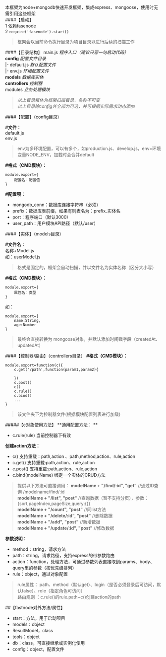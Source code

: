 本框架为node+mongodb快速开发框架，集成express、mongoose，使用时无需引用这些框架  
####【启动】  
1 依赖fasenode   
2 `require('fasenode').start()` 
> 框架会以当前命令执行目录为项目目录以进行后续的扫描工作  

####【目录结构】
main.js  *程序入口（建议只写一句启动代码）*  
**config**  *配置文件目录*  
|- default.js *默认配置文件*  
|- env.js  *环境配置文件*    
**models**  *数据库实体*  
**controllers**  *控制器*  
modules  *业务处理模块*

>*以上目录粗体为框架扫描目录，名称不可变*  
>*以上目录除config外全部为可选，并可根据实际需求动态添加*

####【配置】（config目录）

**#文件：**  
default.js  
env.js  
>env为多环境配置，可以有多个，如production.js、develop.js，env=环境变量NODE_ENV，加载时会合并default  


**#格式（CMD模块）：**  
```
module.export={
    配置名：配置值
}
```  

**#配置项：**  
* mongodb_conn：数据库连接字符串（必须）  
* prefix：数据库表前缀，如果有则表名为：prefix_实体名   
* port：程序端口（默认3000)
* user_path：用户模块API路径（默认/user）

####【实体】（models目录）

**#文件名：**  
名称+Model.js  
如：userModel.js
> 格式是固定的，框架会自动扫描，并以文件名为实体名称（区分大小写）  


**#格式（CMD模块）：**  
```
module.export={
    属性名：类型
}
```  
如：
```
module.export={
    name:String,
	age:Number
}
```  
> 最终会直接转换为 mongoose对象，并默认添加时间戳字段（createdAt、updatedAt）


####【控制器/路由】（controllers目录）
**#格式（CMD模块）：**  
```
module.export=function(c){
	c.get('/path',function(param1,param2){
		
	})
	c.post()
	c()
	c.rule()
	c.bind()
	...
}
```  


 > 该文件夹下为控制器文件(根据模块配置列表进行加载)  

#####【c对象使用方法】
**通用配置方法：  **
* c.rule(rule) 当前控制器下有效

**创建action方法：**
* c() 支持重载：path,action 、path,method,action、rule,action
* c.get() 支持重载:path,action、rule,action  
* c.post() 支持重载:path,action、rule,action
* c.bind(modelName) 绑定一个实体的CRUD方法  
>  提供以下方法可直接调用：
**modelName + "/find/:id", "get"** //通过ID查询 /modelname/find/:id  
**modelName + "/list", "post"** //查询数据（暂不支持分页），参数：{sort,pageIndex,pageSize,query:{}}    
**modelName + "/count", "post"** //同list方法  
**modelName + "/delete/:id", "post"**  //删除数据  
**modelName + "/add", "post"** //新增数据  
**modelName + "/update/:id", "post"** //修改数据  

**参数说明：**
* method：string，请求方法
* path：string，请求路径，支持express的带参数路由
* action：function，处理方法，可通过参数列表直接取到params、body、query里的参数（按优先级排列）
* rule：object，通过对象配置
> rule属性：
path、method（默认get）、login（是否必须登录后可访问，默认false）、role（指定角色可访问）   
> 路由规则 ：c.rule()的rule.path+c()创建action的path

##【fastnode对外方法/属性】
 * start：方法，用于启动项目
 * models：object
 * ResultModel，class
 * tools：object
 * db：class，可直接继承或实例化使用
 * config：object，配置文件
